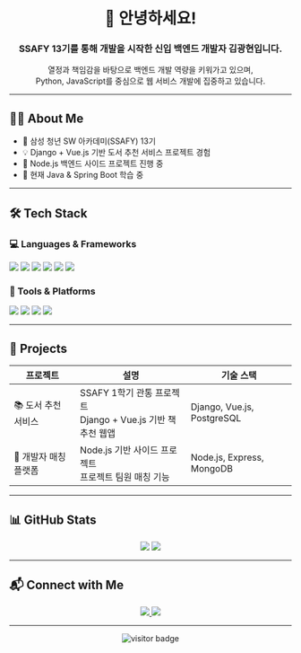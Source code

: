 <div align="center">
  
  # 👋 안녕하세요!  
  ### SSAFY 13기를 통해 개발을 시작한 신입 백엔드 개발자 **김광현**입니다.
  
  열정과 책임감을 바탕으로 백엔드 개발 역량을 키워가고 있으며,  
  Python, JavaScript를 중심으로 웹 서비스 개발에 집중하고 있습니다.

</div>

---

## 🧑‍💻 About Me

- 🔭 삼성 청년 SW 아카데미(SSAFY) 13기
- 💡 Django + Vue.js 기반 도서 추천 서비스 프로젝트 경험
- 🌱 Node.js 백엔드 사이드 프로젝트 진행 중
- 📘 현재 Java & Spring Boot 학습 중

---

## 🛠️ Tech Stack

### 💻 Languages & Frameworks
<p align="left">
  <img src="https://img.shields.io/badge/Python-3776AB?style=flat&logo=Python&logoColor=white"/>
  <img src="https://img.shields.io/badge/JavaScript-F7DF1E?style=flat&logo=JavaScript&logoColor=black"/>
  <img src="https://img.shields.io/badge/Java-007396?style=flat&logo=Java&logoColor=white"/>
  <img src="https://img.shields.io/badge/Django-092E20?style=flat&logo=Django&logoColor=white"/>
  <img src="https://img.shields.io/badge/Vue.js-4FC08D?style=flat&logo=Vue.js&logoColor=white"/>
  <img src="https://img.shields.io/badge/Node.js-339933?style=flat&logo=Node.js&logoColor=white"/>
</p>

### 🧰 Tools & Platforms
<p align="left">
  <img src="https://img.shields.io/badge/Git-F05032?style=flat&logo=git&logoColor=white"/>
  <img src="https://img.shields.io/badge/GitHub-181717?style=flat&logo=github&logoColor=white"/>
  <img src="https://img.shields.io/badge/Linux-FCC624?style=flat&logo=linux&logoColor=black"/>
  <img src="https://img.shields.io/badge/Bash-4EAA25?style=flat&logo=GNU-Bash&logoColor=white"/>
</p>

---

## 🧾 Projects

| 프로젝트 | 설명 | 기술 스택 |
|----------|------|-----------|
| 📚 도서 추천 서비스 | SSAFY 1학기 관통 프로젝트<br/>Django + Vue.js 기반 책 추천 웹앱 | Django, Vue.js, PostgreSQL |
| 💬 개발자 매칭 플랫폼 | Node.js 기반 사이드 프로젝트<br/>프로젝트 팀원 매칭 기능 | Node.js, Express, MongoDB |

---

## 📊 GitHub Stats

<p align="center">
  <img src="https://github-readme-stats.vercel.app/api?username=kimgwang-hyeon&show_icons=true&theme=tokyonight&hide_border=true"/>
  <img src="https://github-readme-stats.vercel.app/api/top-langs/?username=kimgwang-hyeon&layout=compact&theme=tokyonight&hide_border=true"/>
</p>

---

## 📬 Connect with Me

<p align="center">
  <a href="https://github.com/kimgwang-hyeon" target="_blank">
    <img src="https://img.shields.io/badge/GitHub-%23181717.svg?&style=for-the-badge&logo=github&logoColor=white"/>
  </a>
  <a href="https://instagram.com/9wan9_hyeon" target="_blank">
    <img src="https://img.shields.io/badge/Instagram-%23E4405F.svg?&style=for-the-badge&logo=instagram&logoColor=white"/>
  </a>
</p>

---

<div align="center">
  <img src="https://komarev.com/ghpvc/?username=kimgwang-hyeon&style=flat-square" alt="visitor badge"/>
</div>
